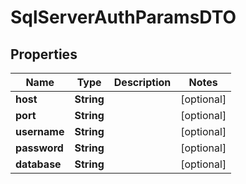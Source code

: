 

# SqlServerAuthParamsDTO


## Properties

| Name | Type | Description | Notes |
|------------ | ------------- | ------------- | -------------|
|**host** | **String** |  |  [optional] |
|**port** | **String** |  |  [optional] |
|**username** | **String** |  |  [optional] |
|**password** | **String** |  |  [optional] |
|**database** | **String** |  |  [optional] |



